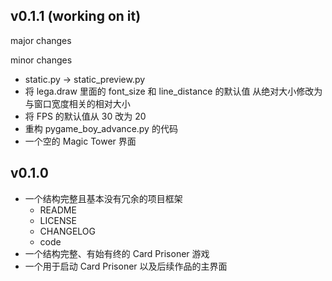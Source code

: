 ## v0.1.1 (working on it)

major changes

minor changes
* static.py -> static_preview.py
* 将 lega.draw 里面的 font_size 和 line_distance 的默认值
  从绝对大小修改为与窗口宽度相关的相对大小
* 将 FPS 的默认值从 30 改为 20
* 重构 pygame_boy_advance.py 的代码
* 一个空的 Magic Tower 界面

## v0.1.0

* 一个结构完整且基本没有冗余的项目框架
  * README
  * LICENSE
  * CHANGELOG
  * code
* 一个结构完整、有始有终的 Card Prisoner 游戏
* 一个用于启动 Card Prisoner 以及后续作品的主界面
